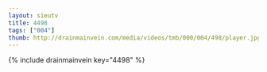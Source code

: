 ```yaml
--- 
layout: sieutv
title: 4498
tags: ["004"]
thumb: http://drainmainvein.com/media/videos/tmb/000/004/498/player.jpg
---
```

{% include drainmainvein key="4498" %} 

